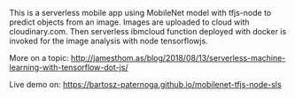 This is a serverless mobile app using MobileNet model with tfjs-node to predict objects from an image. Images are uploaded to cloud with cloudinary.com. Then serverless ibmcloud function deployed with docker is invoked for the  image analysis with node tensorflowjs.  

More on a topic:
http://jamesthom.as/blog/2018/08/13/serverless-machine-learning-with-tensorflow-dot-js/

Live demo on:
https://bartosz-paternoga.github.io/mobilenet-tfjs-node-sls
